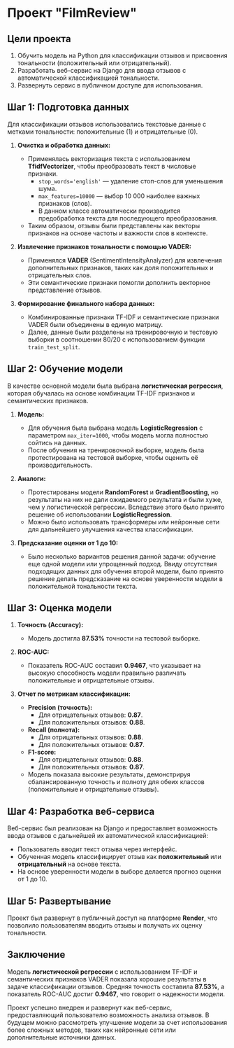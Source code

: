 # Проект "FilmReview"

## Цели проекта
1. Обучить модель на Python для классификации отзывов и присвоения тональности (положительный или отрицательный).
2. Разработать веб-сервис на Django для ввода отзывов с автоматической классификацией тональности.
3. Развернуть сервис в публичном доступе для использования.

## Шаг 1: Подготовка данных

Для классификации отзывов использовались текстовые данные с метками тональности: положительные (1) и отрицательные (0).

1. **Очистка и обработка данных:**
   - Применялась векторизация текста с использованием **TfidfVectorizer**, чтобы преобразовать текст в числовые признаки.
     - `stop_words='english'` — удаление стоп-слов для уменьшения шума.
     - `max_features=10000` — выбор 10 000 наиболее важных признаков (слов).
     - В данном классе автоматически производится предобработка текста для последующего преобразования.
   - Таким образом, отзывы были представлены как векторы признаков на основе частоты и важности слов в контексте.

2. **Извлечение признаков тональности с помощью VADER:**
   - Применялся **VADER** (SentimentIntensityAnalyzer) для извлечения дополнительных признаков, таких как доля положительных и отрицательных слов.
   - Эти семантические признаки помогли дополнить векторное представление отзывов.

3. **Формирование финального набора данных:**
   - Комбинированные признаки TF-IDF и семантические признаки VADER были объединены в единую матрицу.
   - Далее, данные были разделены на тренировочную и тестовую выборки в соотношении 80/20 с использованием функции `train_test_split`.

## Шаг 2: Обучение модели

В качестве основной модели была выбрана **логистическая регрессия**, которая обучалась на основе комбинации TF-IDF признаков и семантических признаков.

1. **Модель:**
   - Для обучения была выбрана модель **LogisticRegression** с параметром `max_iter=1000`, чтобы модель могла полностью сойтись на данных.
   - После обучения на тренировочной выборке, модель была протестирована на тестовой выборке, чтобы оценить её производительность.

2. **Аналоги:**
   - Протестированы модели **RandomForest** и **GradientBoosting**, но результаты на них не дали ожидаемого результата и были хуже, чем у логистической регрессии. Вследствие этого было принято решение об использовании **LogisticRegression**.
   - Можно было использовать трансформеры или нейронные сети для дальнейшего улучшения качества классификации.

3. **Предсказание оценки от 1 до 10:**
   - Было несколько вариантов решения данной задачи: обучение еще одной модели или упрощенный подход. Ввиду отсутствия подходящих данных для обучения второй модели, было принято решение делать предсказание на основе уверенности модели в положительной тональности текста.

## Шаг 3: Оценка модели

1. **Точность (Accuracy):** 
   - Модель достигла **87.53%** точности на тестовой выборке.

2. **ROC-AUC:** 
   - Показатель ROC-AUC составил **0.9467**, что указывает на высокую способность модели правильно различать положительные и отрицательные отзывы.

3. **Отчет по метрикам классификации:**
   - **Precision (точность):**
     - Для отрицательных отзывов: **0.87**.
     - Для положительных отзывов: **0.88**.
   - **Recall (полнота):**
     - Для отрицательных отзывов: **0.88**.
     - Для положительных отзывов: **0.87**.
   - **F1-score:**
     - Для отрицательных отзывов: **0.88**.
     - Для положительных отзывов: **0.87**.
   - Модель показала высокие результаты, демонстрируя сбалансированную точность и полноту для обеих классов (положительные и отрицательные отзывы).

## Шаг 4: Разработка веб-сервиса

Веб-сервис был реализован на Django и предоставляет возможность ввода отзывов с дальнейшей их автоматической классификацией:
- Пользователь вводит текст отзыва через интерфейс.
- Обученная модель классифицирует отзыв как **положительный** или **отрицательный** на основе текста.
- На основе уверенности модели в выборе делается прогноз оценки от 1 до 10.

## Шаг 5: Развертывание

Проект был развернут в публичный доступ на платформе **Render**, что позволило пользователям вводить отзывы и получать их оценку тональности.

## Заключение

Модель **логистической регрессии** с использованием TF-IDF и семантических признаков VADER показала хорошие результаты в задаче классификации отзывов. Средняя точность составила **87.53%**, а показатель ROC-AUC достиг **0.9467**, что говорит о надежности модели.

Проект успешно внедрен и развернут как веб-сервис, предоставляющий пользователю возможность анализа отзывов. В будущем можно рассмотреть улучшение модели за счет использования более сложных методов, таких как нейронные сети или дополнительные источники данных.
